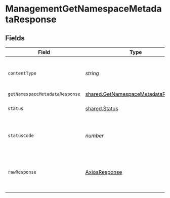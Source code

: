 # ManagementGetNamespaceMetadataResponse


## Fields

| Field                                                                                             | Type                                                                                              | Required                                                                                          | Description                                                                                       |
| ------------------------------------------------------------------------------------------------- | ------------------------------------------------------------------------------------------------- | ------------------------------------------------------------------------------------------------- | ------------------------------------------------------------------------------------------------- |
| `contentType`                                                                                     | *string*                                                                                          | :heavy_check_mark:                                                                                | HTTP response content type for this operation                                                     |
| `getNamespaceMetadataResponse`                                                                    | [shared.GetNamespaceMetadataResponse](../../../sdk/models/shared/getnamespacemetadataresponse.md) | :heavy_minus_sign:                                                                                | OK                                                                                                |
| `status`                                                                                          | [shared.Status](../../../sdk/models/shared/status.md)                                             | :heavy_minus_sign:                                                                                | Default error response                                                                            |
| `statusCode`                                                                                      | *number*                                                                                          | :heavy_check_mark:                                                                                | HTTP response status code for this operation                                                      |
| `rawResponse`                                                                                     | [AxiosResponse](https://axios-http.com/docs/res_schema)                                           | :heavy_minus_sign:                                                                                | Raw HTTP response; suitable for custom response parsing                                           |